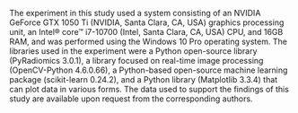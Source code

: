 The experiment in this study used a system consisting of an NVIDIA GeForce GTX 1050 Ti (NVIDIA, Santa Clara, CA, USA) graphics processing unit, an Intel® core™ i7-10700 (Intel, Santa Clara, CA, USA) CPU, and 16GB RAM, and was performed using the Windows 10 Pro operating system.
The libraries used in the experiment were a Python open-source library (PyRadiomics 3.0.1), a library focused on real-time image processing (OpenCV-Python 4.6.0.66), a Python-based open-source machine learning package (scikit-learn 0.24.2), and a Python library (Matplotlib 3.3.4) that can plot data in various forms.
The data used to support the findings of this study are available upon request from the corresponding authors.












